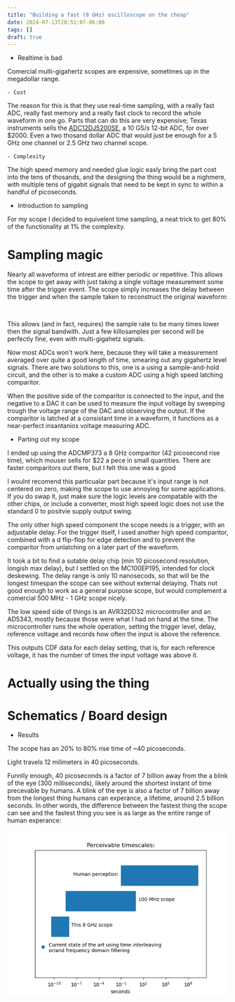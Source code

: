 ```yaml
---
title: "Building a fast (8 GHz) oscilloscope on the cheap"
date: 2024-07-13T20:51:07-06:00
tags: []
draft: true
---
```


- Realtime is bad

Comercial multi-gigahertz scopes are expensive, sometimes up in the megadollar range.

	- Cost 

The reason for this is that they use real-time sampling, with a really fast ADC, really fast memory and a really fast clock to record the whole waveform in one go.
Parts that can do this are very expensive;
Texas instruments sells the [ADC12DJ5200SE](https://www.ti.com/lit/ds/symlink/adc12dj5200se.pdf?ts=1720926257205), a 10 GS/s 12-bit ADC, for over $2000.
Even a two thosand dollar ADC that would just be enough for a 5 GHz one channel or 2.5 GHz two channel scope.

	- Complexity

The high speed memory and needed glue logic easly bring the part cost into the tens of thosands, and the designing the thing would be a nighmere, with multiple tens of gigabit signals that need to be kept in sync to within a handful of picoseconds.

- Introduction to sampling

For my scope I decided to equivelent time sampling, a neat trick to get 80% of the functionality at 1% the complexity.

# Sampling magic

Nearly all waveforms of intrest are either periodic or repetitive.
This allows the scope to get away with just taking a single voltage measurement some time after the trigger event.
The scope simply increases the delay between the trigger and when the sample taken to reconstruct the original waveform:

![]()

This allows (and in fact, requires) the sample rate to be many times lower then the signal bandwith.
Just a few killosamples per second will be perfectly fine, even with multi-gigahetz signals.

Now most ADCs won't work here, because they will take a measurement averaged over quite a good length of time, smearing out any gigahertz level signals.
There are two solutions to this, one is a using a sample-and-hold circuit, and the other is to make a custom ADC using a high speed latching comparitor.

When the positive side of the comparitor is connected to the input, and the negative to a DAC it can be used to measure the input voltage by sweeping trough the voltage range of the DAC and observing the output.
If the comparitor is latched at a consistant time in a waveform, it functions as a near-perfect insantanios voltage measuring ADC.

- Parting out my scope

I ended up using the ADCMP373 a 8 GHz comparitor (42 picosecond rise time), which mouser sells for $22 a pece in small quantities.
There are faster comparitors out there, but I felt this one was a good 

I woulnt recomend this particualar part because it's input range is not centered on zero, making the scope to use annoying for some applications.
If you do swap it, just make sure the logic levels are compatable with the other chips, or include a converter, most high speed logic does not use the standard 0 to positvie supply output swing.

The only other high speed component the scope needs is a trigger, with an adjustable delay.
For the trigger itself, I used another high speed comparitor, combined with a d flip-flop for edge detection and to prevent the comparitor from unlatching on a later part of the waveform.

It took a bit to find a sutable delay chip (min 10 picosecond resolution, longish max delay), but I settled on the MC100EP195, intended for clock deskewing.
The delay range is only 10 nanosecods, so that will be the longest timespan the scope can see without external delaying.
Thats not good enough to work as a general purpose scope, but would complement a comercial 500 MHz - 1 GHz scope nicely.

The low speed side of things is an AVR32DD32 microcontroller and an AD5343, mostly because those were what I had on hand at the time.
The microcontroller runs the whole operation, setting the trigger level, delay, reference voltage and records how often the input is above the reference.


This outputs CDF data for each delay setting, that is, for each reference voltage, it has the number of times the input voltage was above it.


# Actually using the thing



# Schematics / Board design

- Results


The scope has an 20% to 80% rise time of ~40 picoseconds.

Light travels 12 milimeters in 40 picoseconds.

Funnlly enough, 40 picoseconds is  a factor of 7 billion away from the a blink of the eye (300 milliseconds), likely around the shortest instant of time precevable by humans.
A blink of the eye is also a factor of 7 billion away from the longest thing humans can experance, a lifetime, around 2.5 billion seconds.
In other words, the difference between the fastest thing the scope can see and the fastest thing you see is as large as the entire range of human experance:

![Diagram showing the shortest and longest events that can be experenced by humans and oscilloscopes.](time.png) 

[^bsearch]:
	There are much faster methods to measure the voltage, like binary search, but those will fail if the signal is not perfectly constant.
	The CDF method will still produce a voltage histogram, even for things like non-peroidic digital signals or jittery edges.
